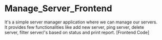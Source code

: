 # Manage_Server_Frontend
It's a simple server manager application where we can manage our servers. It provides few functionalities like add new server, ping server, delete server, filter server/'s based on status and print report. [Frontend Code]
